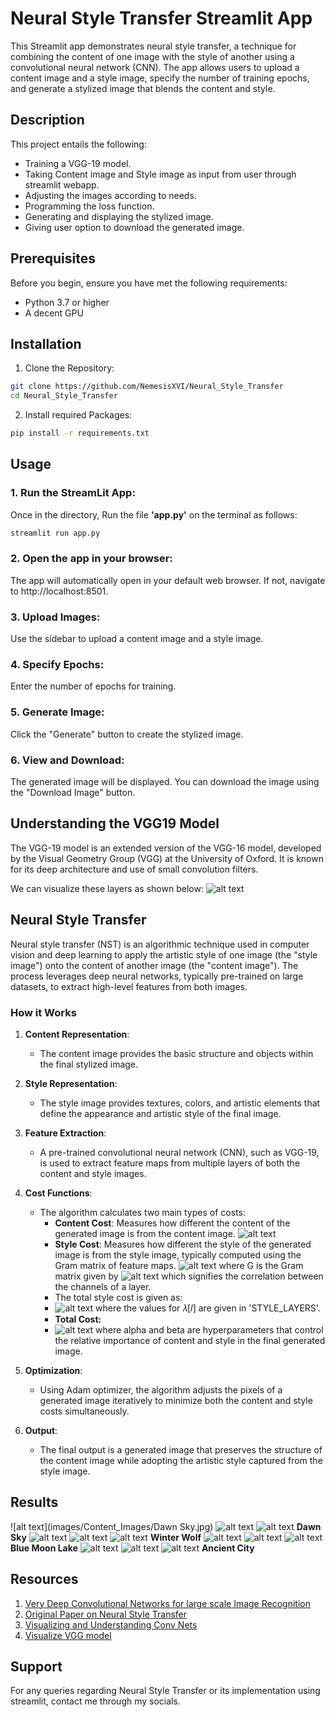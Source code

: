 # Neural Style Transfer Streamlit App

This Streamlit app demonstrates neural style transfer, a technique for combining the content of one image with the style of another using a convolutional neural network (CNN). The app allows users to upload a content image and a style image, specify the number of training epochs, and generate a stylized image that blends the content and style.

## Description
This project entails the following:
- Training a VGG-19 model.
- Taking Content image and Style image as input from user through streamlit webapp.
- Adjusting the images according to needs.
- Programming the loss function.
- Generating and displaying the stylized image.
- Giving user option to download the generated image.

## Prerequisites
Before you begin, ensure you have met the following requirements:
- Python 3.7 or higher
- A decent GPU

## Installation
1. Clone the Repository:
```bash
git clone https://github.com/NemesisXVI/Neural_Style_Transfer
cd Neural_Style_Transfer
```
2. Install required Packages:
```bash
pip install -r requirements.txt
```

## Usage
### 1. Run the StreamLit App:

Once in the directory,
Run the file **'app.py'** on the terminal as follows:
```python
streamlit run app.py
```

### 2. Open the app in your browser:

The app will automatically open in your default web browser. If not, navigate to http://localhost:8501.

### 3. Upload Images:

Use the sidebar to upload a content image and a style image.

### 4. Specify Epochs:

Enter the number of epochs for training.

### 5. Generate Image:

Click the "Generate" button to create the stylized image.

### 6. View and Download:

The generated image will be displayed. You can download the image using the "Download Image" button.

## Understanding the VGG19 Model
The VGG-19 model is an extended version of the VGG-16 model, developed by the Visual Geometry Group (VGG) at the University of Oxford. 
It is known for its deep architecture and use of small convolution filters.


We can visualize these layers as shown below:
![alt text](images/VGG19-layers.png)

## Neural Style Transfer

Neural style transfer (NST) is an algorithmic technique used in computer vision and deep learning to apply the artistic style of one image (the "style image") onto the content of another image (the "content image"). The process leverages deep neural networks, typically pre-trained on large datasets, to extract high-level features from both images.

### How it Works

1. **Content Representation**: 
   - The content image provides the basic structure and objects within the final stylized image.
   
2. **Style Representation**: 
   - The style image provides textures, colors, and artistic elements that define the appearance and artistic style of the final image.
   
3. **Feature Extraction**: 
   - A pre-trained convolutional neural network (CNN), such as VGG-19, is used to extract feature maps from multiple layers of both the content and style images.
   
4. **Cost Functions**: 
   - The algorithm calculates two main types of costs:
     - **Content Cost**: Measures how different the content of the generated image is from the content image.
     ![alt text](images/J_content.png)
     - **Style Cost**: Measures how different the style of the generated image is from the style image, typically computed using the Gram matrix of feature maps.
     ![alt text](images/J_style.png) where G is the Gram matrix given by
     ![alt text](images/gram.png) which signifies the correlation between the channels of a layer.
     - The total style cost is given as:
     - ![alt text](images/J_style_total.png) where the values for  𝜆[𝑙]
  are given in 'STYLE_LAYERS'.
     - **Total Cost:** 
     - ![alt text](images/Total_Loss%20Function.png) where alpha and beta are hyperparameters that control the relative importance of content and style in the final generated image.
    
   
5. **Optimization**: 
   - Using Adam optimizer, the algorithm adjusts the pixels of a generated image iteratively to minimize both the content and style costs simultaneously.
   
6. **Output**: 
   - The final output is a generated image that preserves the structure of the content image while adopting the artistic style captured from the style image.

## Results
![alt text](images/Content_Images/Dawn Sky.jpg) 
![alt text](images/Style_Images/starry_night.jpg)
![alt text](images/Generated_Images/Dawn_Sky_masked.jpg)
**Dawn Sky** 
![alt text](images/Content_Images/winter-wolf.jpg)
![alt text](images/Style_Images/metals/silver_plate.jpg)
![alt text](images/Generated_Images/WinterWolf-Masked.jpg)
**Winter Wolf**
![alt text](images/Content_Images/blue-moon-lake.jpg)
![alt text](images/Style_Images/red-canna.jpg)
![alt text](images/Generated_Images/blue_moon_lake_1-1_at_iteration_50.jpg)
**Blue Moon Lake**
![alt text](images/Content_Images/ancient_city.jpg)
![alt text](images/Style_Images/blue_swirls.jpg)
![alt text](images/Generated_Images/ancient_city_multiscale.jpg)
**Ancient City**


## Resources
1. [Very Deep Convolutional Networks for large scale Image Recognition](https://acrobat.adobe.com/id/urn:aaid:sc:AP:de451fd0-7190-4bfa-bbb6-53a5e73b171d)
2. [Original Paper on Neural Style Transfer](https://acrobat.adobe.com/id/urn:aaid:sc:AP:e8273893-6068-4d2e-91cb-ef1a90583e23)
3. [Visualizing and Understanding Conv Nets](https://acrobat.adobe.com/id/urn:aaid:sc:AP:d7d4b83c-393a-40fd-bb61-1ef54c79153a)
4. [Visualize VGG model](https://www.youtube.com/watch?v=RNnKtNrsrmg&ab_channel=DenisDmitriev)

## Support
For any queries regarding Neural Style Transfer or its implementation using streamlit, contact me through my socials.

